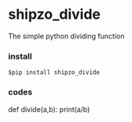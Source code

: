 # shipzo_divide
The simple python dividing function

### install
```$pip install shipzo_divide```

### codes
def divide(a,b):
    print(a/b)

